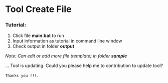 # Tool Create File

### Tutorial:

1. Click file **main.bat** to run
1. Input information as tutorial in command line window
2. Check output in folder **output**

_Note: Can edit or add more file (template) in folder **sample**_

... Tool is updating. Could you please help me to contribution to update tool?

`Thanks you !!!`.

